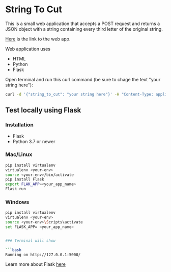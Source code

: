 # String To Cut

This is a small web application that accepts a POST request and returns a JSON object with a string containing
every third letter of the original string.

[Here](https://rosita-flask-app.glitch.me/) is the link to the web app.

Web application uses
- HTML
- Python
- Flask


Open terminal and run this curl command (be sure to chage the text "your string here"):

```bash
curl -d '{"string_to_cut": "your string here"}' -H "Content-Type: application/json" -X POST http://rosita-flask-app.glitch.me/test
```


## Test locally using Flask


### Installation
- Flask
- Python 3.7 or newer

### Mac/Linux 
```bash
pip install virtualenv
virtualenv <your-env>
source <your-env>/bin/activate
pip install Flask 
export FLAK_APP=<your_app_name>
Flask run
```

### Windows 
```bash
pip install virtualenv
virtualenv <your-env>
source <your-env>\Scripts\activate
set FLASK_APP= <your_app_name>


### Terminal will show

```bash
Running on http://127.0.0.1:5000/
```

Learn more about Flask [here](https://flask.palletsprojects.com/en/2.1.x/)
